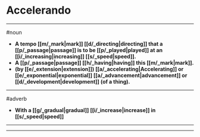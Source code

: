 # Accelerando
---
#noun
- **A tempo [[m/_mark|mark]] [[d/_directing|directing]] that a [[p/_passage|passage]] is to be [[p/_played|played]] at an [[i/_increasing|increasing]] [[s/_speed|speed]].**
- **A [[p/_passage|passage]] [[h/_having|having]] this [[m/_mark|mark]].**
- **(by [[e/_extension|extension]]) [[a/_accelerating|Accelerating]] or [[e/_exponential|exponential]] [[a/_advancement|advancement]] or [[d/_development|development]] (of a thing).**
---
#adverb
- **With a [[g/_gradual|gradual]] [[i/_increase|increase]] in [[s/_speed|speed]]**
---
---
